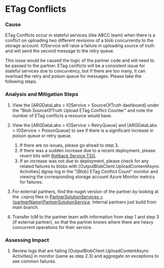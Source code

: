 # ETag Conflicts

### Cause

ETag Conflicts occur in stateful services (like ABCC team) when there is a conflict on uploading two different revisions of a blob concurrently to the storage account. IOService will raise a failure in uploading source of truth and will send the second message to the retry queue.

This issue would be caused the logic of the partner code and will need to be passed to the partner. ETag conflicts will be a consistent issue for stateful services due to concurrency, but if there are too many, it can overload the retry and poison queue for messages. Please take the following steps.

### Analysis and Mitigation Steps

1. View the [ARGDataLabs > IOService > SourceOfTruth dashboard] under the "Blob SourceOfTruth Upload ETag Conflict Counter" and note the number of ETag conflicts a resource would have.
2. View the [ARGDataLabs > IOService > RetryQueue] and [ARGDataLabs > IOService > PoisonQueue] to see if there is a significant increase in poison queue or retry queue. 
    
    1. If there are no issues, please go ahead to step 3.
    2. If there was a sudden increase due to a recent deployment, please revert bits with [Rollback Service TSG](../operations/RollbackServices.md).
    3. If an increase was not due to deployment, please check for any related failures to blobs with [OutputBlobClient.UploadContentAsync Activities] dgrep log in the "[Blob] ETag Conflict Count" monitor and viewing the corresponding storage account Azure Monitor metrics for failures.
3. For external partners, find the nuget version of the partner by looking at the .csproj files in [PartnerSolutionServices > {partnerName}PartnerSolutionService](https://msazure.visualstudio.com/One/_git/Mgmt-Governance-DataLabs?path=/src/DataLabs/PartnerSolutionServices). Internal partners just build from main branch.
4. Transfer IcM to the partner team with information from step 1 and step 3 (if external partner), so that the partner knows where there are heavy concurrent operations for their service.

### Assessing Impact
1. Review logs that are failing [OutputBlobClient.UploadContentAsync Activities] in monitor (same as step 2.3) and aggregate on exceptions to see common failures.
